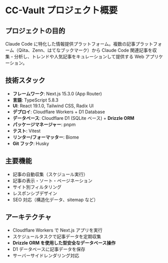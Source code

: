 # CC-Vault プロジェクト概要

## プロジェクトの目的
Claude Code に特化した情報提供プラットフォーム。複数の記事プラットフォーム（Qiita、Zenn、はてなブックマーク）から Claude Code 関連記事を収集・分析し、トレンドや人気記事をキュレーションして提供する Web アプリケーション。

## 技術スタック
- **フレームワーク**: Next.js 15.3.0 (App Router)
- **言語**: TypeScript 5.8.3
- **UI**: React 19.1.0, Tailwind CSS, Radix UI
- **デプロイ**: Cloudflare Workers + D1 Database
- **データベース**: Cloudflare D1 (SQLite ベース) + **Drizzle ORM**
- **パッケージマネージャー**: pnpm
- **テスト**: Vitest
- **リンター/フォーマッター**: Biome
- **Git フック**: Husky

## 主要機能
- 記事の自動収集（スケジュール実行）
- 記事の表示・ソート・ページネーション
- サイト別フィルタリング
- レスポンシブデザイン
- SEO 対応（構造化データ、sitemap など）

## アーキテクチャ
- Cloudflare Workers で Next.js アプリを実行
- スケジュールタスクで記事データを定期収集
- **Drizzle ORM を使用した型安全なデータベース操作**
- D1 データベースに記事データを保存
- サーバーサイドレンダリング対応